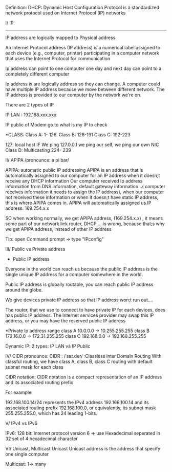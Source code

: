 Definition: DHCP: Dynamic Host Configuration Protocol is a standardized network protocol used on Internet Protocol (IP) networks

I/ IP
*****

IP address are logically mapped to Physical address

An Internet Protocol address (IP address) is a numerical label assigned to each device (e.g., computer, printer) participating in a computer network that uses the Internet Protocol for communication

Ip address can point to one computer one day and next day can point to a completely different computer

Ip address is are logically address so they can change. A computer could have multiple IP address because we move between different network. The IP address is provided to our computer by the network we're on.

There are 2 types of IP

IP LAN : 192.168.xxx.xxx
 
IP public of Modem  go to what is my IP to check

*CLASS:
Class A: 1- 126.
Class B: 128-191
Class C: 192-223

127: local host
IF We ping 127.0.0.1 we ping our self, we ping our own NIC
Class D: Multicasting 224- 239

II/ APIPA 
/pronounce: a pi bar/

APIPA: automatic public IP addressing
APIPA is an address that is automatically assigned to our computer for an IP address when it doesn;t receive any DHCP information
Our computer received Ip address information from DNS information, default gateway information...( computer receives information it needs to assign the IP address), when our computer not received these information or when it doesn;t have static IP address, this is where APIPA comes in.
APIPA will automatically assigned us IP address: 169.254.x.x

SO when working normally, we get APIPA address, (169.254.x.x) , it means some part of our network liek router, DHCP,... is wrong, because that;s why we get APIPA address, instead of other IP address

Tip: open Command prompt -> type "IPconfig"


III/ Public vs Private address

* Public IP address

Everyone in the world can reach us because the public IP address is the single unique IP address for a computer somewhere in the world. 

Public IP address is globally routable, you can reach public IP address around the globe.

We give devices private IP address so that IP address won;t run out....

The router, that we use to connect to have private IP for each devices, does has public IP address. The Internet services provider may swap this IP address, or you may have the reserved public IP address

*Private Ip address range
class A 10.0.0.0 -> 10.255.255.255
class B 172.16.0.0 -> 172.31.255.255
class C 192.168.0.0 -> 192.168.255.255

Dynamic IP: 2 types: IP LAN và IP Public

IV/ CIDR 
pronounce: CIDR : /ˈsaɪ.der/ :Classless inter Domain Routing
With classful routing, we have class A, class B, class C routing with default subnet mask for each class

CIDR notation:  CIDR notation is a compact representation of an IP address and its associated routing prefix

For example:

192.168.100.14/24 represents the IPv4 address 192.168.100.14 and its associated routing prefix 192.168.100.0, or equivalently, its subnet mask 255.255.255.0, which has 24 leading 1-bits.

V/ IPv4 vs IPv6

IPv6: 128 bit: Internet protocol version 6
=> use Hexadecimal
seperated in 32 set of 4 hexadecimal character 

VI/ Unicast, Multicast
Unicast
Unicast address is the address that specify one single computer

Multicast: 1-> many








